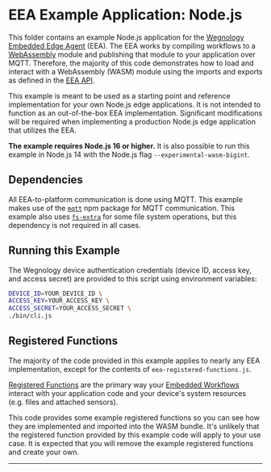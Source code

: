 # EEA Example Application: Node.js

This folder contains an example Node.js application for the [Wegnology Embedded Edge Agent](https://docs.app.wnology.io/edge-compute/embedded-edge-agent/overview/) (EEA). The EEA works by compiling workflows to a [WebAssembly](https://webassembly.org/) module and publishing that module to your application over MQTT. Therefore, the majority of this code demonstrates how to load and interact with a WebAssembly (WASM) module using the imports and exports as defined in the [EEA API](https://docs.app.wnology.io//edge-compute/embedded-edge-agent/agent-api/).

This example is meant to be used as a starting point and reference implementation for your own Node.js edge applications. It is not intended to function as an out-of-the-box EEA implementation. Significant modifications will be required when implementing a production Node.js edge application that utilizes the EEA.

**The example requires Node.js 16 or higher.** It is also possible to run this example in Node.js 14 with the Node.js flag `--experimental-wasm-bigint`.

## Dependencies

All EEA-to-platform communication is done using MQTT. This example makes use of the [`mqtt`](https://www.npmjs.com/package/mqtt) npm package for MQTT communication. This example also uses [`fs-extra`](https://www.npmjs.com/package/fs-extra) for some file system operations, but this dependency is not required in all cases.

## Running this Example

The Wegnology device authentication credentials (device ID, access key, and access secret) are provided to this script using environment variables:

```bash
DEVICE_ID=YOUR_DEVICE_ID \
ACCESS_KEY=YOUR_ACCESS_KEY \
ACCESS_SECRET=YOUR_ACCESS_SECRET \
./bin/cli.js
```

## Registered Functions

The majority of the code provided in this example applies to nearly any EEA implementation, except for the contents of `eea-registered-functions.js`.

[Registered Functions](https://docs.app.wnology.io/edge-compute/embedded-edge-agent/agent-api/#registered-function-api) are the primary way your [Embedded Workflows](https://docs.app.wnology.io/workflows/embedded-workflows/) interact with your application code and your device's system resources (e.g. files and attached sensors).

This code provides some example registered functions so you can see how they are implemented and imported into the WASM bundle. It's unlikely that the registered function provided by this example code will apply to your use case. It is expected that you will remove the example registered functions and create your own.

---

<!-- ## License

Copyright &copy; 2021 Wegnology IoT, Inc. All rights reserved.

Licensed under the [MIT](https://github.com/WEGnology/eea-examples/blob/master/LICENSE.txt) license. -->
